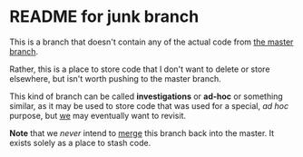 # README for junk branch

This is a branch that doesn't contain any of the actual code from [the master branch](https://github.com/paulkaefer/sandbox/tree/master).

Rather, this is a place to store code that I don't want to delete or store elsewhere,
but isn't worth pushing to the master branch.

This kind of branch can be called **investigations** or **ad-hoc** or something similar,
as it may be used to store code that was used for a special, *ad hoc* purpose, but [we](https://en.wikipedia.org/wiki/Royal_we)
may eventually want to revisit.

**Note** that we *never* intend to [merge](https://git-scm.com/book/en/v2/Git-Branching-Basic-Branching-and-Merging) this branch back into the master.
It exists solely as a place to stash code.
